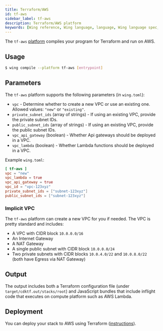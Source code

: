 ```yaml
---
title: Terraform/AWS
id: tf-aws
sidebar_label: tf-aws
description: Terraform/AWS platform
keywords: [Wing reference, Wing language, language, Wing language spec, Wing programming language, cli, terraform, aws, tf-aws, tfaws, amazon web services, platform]
---
```


The `tf-aws` [platform](../02-concepts/03-platforms.md) compiles your program for Terraform and run on AWS.

## Usage

```sh
$ wing compile --platform tf-aws [entrypoint]
```

## Parameters

The `tf-aws` platform supports the following parameters (in `wing.toml`):

* `vpc` - Determine whether to create a new VPC or use an existing one. Allowed values: `"new"` or `"existing"`.
* `private_subnet_ids` (array of strings) - If using an existing VPC, provide the private subnet IDs.
* `public_subnet_ids` (array of strings) - If using an existing VPC, provide the public subnet IDs.
* `vpc_api_gateway` (boolean) - Whether Api gateways should be deployed in a VPC.
* `vpc_lambda` (boolean) - Whether Lambda functions should be deployed in a VPC.

Example `wing.toml`:

```toml
[ tf-aws ]
vpc = "new"
vpc_lambda = true
vpc_api_gateway = true
vpc_id = "vpc-123xyz"
private_subnet_ids = ["subnet-123xyz"]
public_subnet_ids = ["subnet-123xyz"]
```

### Implicit VPC

The `tf-aws` platform can create a new VPC for you if needed. The VPC is pretty standard and includes:

- A VPC with CIDR block `10.0.0.0/16`
- An Internet Gateway
- A NAT Gateway
- A single public subnet with CIDR block `10.0.0.0/24`
- Two private subnets with CIDR blocks `10.0.4.0/22` and `10.0.8.0/22` (both have Egress via NAT Gateway)

## Output

The output includes both a Terraform configuration file (under `target/cdktf.out/stacks/root`) and
JavaScript bundles that include inflight code that executes on compute platform such as AWS Lambda.

## Deployment

You can deploy your stack to AWS using Terraform ([instructions](/docs/start-here/aws)).
